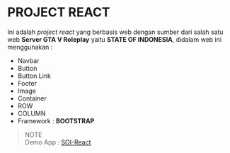 # PROJECT REACT
Ini adalah _project react_ yang berbasis web dengan sumber dari salah satu web __Server GTA V Roleplay__ yaitu __STATE OF INDONESIA__, didalam web ini menggunakan :
* Navbar
* Button
* Button Link
* Footer
* Image
* Container
* ROW
* COLUMN
* Framework : __BOOTSTRAP__
>NOTE<br>
Demo App : [SOI-React](https://soi-react.netlify.com/)